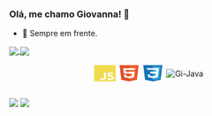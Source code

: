 ### Olá, me chamo Giovanna! 👋

- 🌱 Sempre em frente. 

<div>
<a href="https://github.com/Ginizu/github-readme-stats">
  <img height=170 align="center" src="https://github-readme-stats.vercel.app/api?username=Ginizu&show_icons=true&theme=radical" />
</a>
<a href="https://github.com/Ginizu/github-readme-stats">
  <img height=170 align="center" src="https://github-readme-stats.vercel.app/api/top-langs?username=Ginizu&layout=compact&show_icons=true&theme=radical" />
</a>
</div>

<div align="center" style="display: inline_block"><br>
  <img align="center" alt="Gi-Js" height="30" width="40" src="https://raw.githubusercontent.com/devicons/devicon/master/icons/javascript/javascript-plain.svg">
  <img align="center" alt="Gi-HTML" height="30" width="40" src="https://raw.githubusercontent.com/devicons/devicon/master/icons/html5/html5-original.svg">
  <img align="center" alt="Gi-CSS" height="30" width="40" src="https://raw.githubusercontent.com/devicons/devicon/master/icons/css3/css3-original.svg">
  <img align="center" alt="Gi-Java" height="30" width="40" src="https://cdn.jsdelivr.net/gh/devicons/devicon/icons/java/java-plain.svg">
</div>
  
  ##
 
<div> 
  <a href = "mailto:diniztorres.giovanna@gmail.com"><img src="https://img.shields.io/badge/-Gmail-%23333?style=for-the-badge&logo=gmail&logoColor=white" target="_blank"></a>
  <a href="https://www.linkedin.com/in/giovannadiniz-dev" target="_blank"><img src="https://img.shields.io/badge/-LinkedIn-%230077B5?style=for-the-badge&logo=linkedin&logoColor=white" target="_blank"></a> 
  
</div>
 

